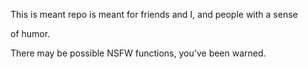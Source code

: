 This is meant repo is meant for friends and I, and people with a sense

of humor. 

There may be possible NSFW functions, you've been warned. 

